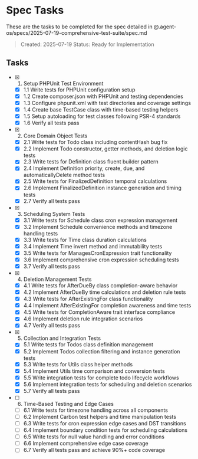 # Spec Tasks

These are the tasks to be completed for the spec detailed in @.agent-os/specs/2025-07-19-comprehensive-test-suite/spec.md

> Created: 2025-07-19
> Status: Ready for Implementation

## Tasks

- [x] 1. Setup PHPUnit Test Environment
  - [x] 1.1 Write tests for PHPUnit configuration setup
  - [x] 1.2 Create composer.json with PHPUnit and testing dependencies
  - [x] 1.3 Configure phpunit.xml with test directories and coverage settings
  - [x] 1.4 Create base TestCase class with time-based testing helpers
  - [x] 1.5 Setup autoloading for test classes following PSR-4 standards
  - [x] 1.6 Verify all tests pass

- [x] 2. Core Domain Object Tests
  - [x] 2.1 Write tests for Todo class including contentHash bug fix
  - [x] 2.2 Implement Todo constructor, getter methods, and deletion logic tests
  - [x] 2.3 Write tests for Definition class fluent builder pattern
  - [x] 2.4 Implement Definition priority, create, due, and automaticallyDelete method tests
  - [x] 2.5 Write tests for FinalizedDefinition temporal calculations
  - [x] 2.6 Implement FinalizedDefinition instance generation and timing tests
  - [x] 2.7 Verify all tests pass

- [x] 3. Scheduling System Tests
  - [x] 3.1 Write tests for Schedule class cron expression management
  - [x] 3.2 Implement Schedule convenience methods and timezone handling tests
  - [x] 3.3 Write tests for Time class duration calculations
  - [x] 3.4 Implement Time invert method and immutability tests
  - [x] 3.5 Write tests for ManagesCronExpression trait functionality
  - [x] 3.6 Implement comprehensive cron expression scheduling tests
  - [x] 3.7 Verify all tests pass

- [x] 4. Deletion Management Tests
  - [x] 4.1 Write tests for AfterDueBy class completion-aware behavior
  - [x] 4.2 Implement AfterDueBy time calculations and deletion rule tests
  - [x] 4.3 Write tests for AfterExistingFor class functionality
  - [x] 4.4 Implement AfterExistingFor completion awareness and time tests
  - [x] 4.5 Write tests for CompletionAware trait interface compliance
  - [x] 4.6 Implement deletion rule integration scenarios
  - [x] 4.7 Verify all tests pass

- [x] 5. Collection and Integration Tests
  - [x] 5.1 Write tests for Todos class definition management
  - [x] 5.2 Implement Todos collection filtering and instance generation tests
  - [x] 5.3 Write tests for Utils class helper methods
  - [x] 5.4 Implement Utils time comparison and conversion tests
  - [x] 5.5 Write integration tests for complete todo lifecycle workflows
  - [x] 5.6 Implement integration tests for scheduling and deletion scenarios
  - [x] 5.7 Verify all tests pass

- [ ] 6. Time-Based Testing and Edge Cases
  - [ ] 6.1 Write tests for timezone handling across all components
  - [ ] 6.2 Implement Carbon test helpers and time manipulation tests
  - [ ] 6.3 Write tests for cron expression edge cases and DST transitions
  - [ ] 6.4 Implement boundary condition tests for scheduling calculations
  - [ ] 6.5 Write tests for null value handling and error conditions
  - [ ] 6.6 Implement comprehensive edge case coverage
  - [ ] 6.7 Verify all tests pass and achieve 90%+ code coverage